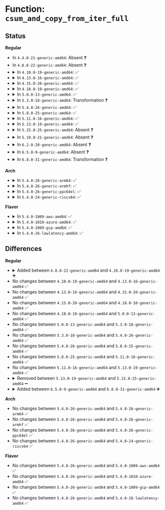 # Function: <code>csum_and_copy_from_iter_full</code>

## Status
<b>Regular</b>
<ul>
<li>
In <code>4.4.0-21-generic-amd64</code>: Absent ❓
</li>
<li>
In <code>4.8.0-22-generic-amd64</code>: Absent ❓
</li>
<li>
<details>
<summary>In <code>4.10.0-19-generic-amd64</code>: ✅</summary>

```c
bool csum_and_copy_from_iter_full(void * addr, size_t bytes, __wsum * csum, struct iov_iter * i)
```

```json
{
  "name": "csum_and_copy_from_iter_full",
  "collision_type": "Unique Global",
  "inline_type": "No",
  "funcs": [
    {
      "addr": 18446744071583437088,
      "name": "csum_and_copy_from_iter_full",
      "external": true,
      "loc": "lib/iov_iter.c:1095",
      "file": "lib/iov_iter.c",
      "inline": "seen, unknown",
      "caller_inline": [],
      "caller_func": [
        "net/ipv4/tcp.c:tcp_sendmsg",
        "net/ipv4/tcp.c:tcp_sendmsg",
        "net/ipv4/ping.c:ping_getfrag",
        "net/ipv4/ping.c:ping_getfrag"
      ]
    }
  ],
  "symbols": [
    {
      "addr": 18446744071583437088,
      "name": "csum_and_copy_from_iter_full",
      "section": ".text",
      "bind": "STB_GLOBAL",
      "size": 1094
    }
  ]
}
```
</details>
</li>
<li>
<details>
<summary>In <code>4.13.0-16-generic-amd64</code>: ✅</summary>

```c
bool csum_and_copy_from_iter_full(void * addr, size_t bytes, __wsum * csum, struct iov_iter * i)
```

```json
{
  "name": "csum_and_copy_from_iter_full",
  "collision_type": "Unique Global",
  "inline_type": "No",
  "funcs": [
    {
      "addr": 18446744071583458928,
      "name": "csum_and_copy_from_iter_full",
      "external": true,
      "loc": "lib/iov_iter.c:1219",
      "file": "lib/iov_iter.c",
      "inline": "seen, unknown",
      "caller_inline": [],
      "caller_func": [
        "net/ipv4/tcp.c:tcp_sendmsg",
        "net/ipv4/tcp.c:tcp_sendmsg",
        "net/ipv4/ping.c:ping_getfrag",
        "net/ipv4/ping.c:ping_getfrag"
      ]
    }
  ],
  "symbols": [
    {
      "addr": 18446744071583458928,
      "name": "csum_and_copy_from_iter_full",
      "section": ".text",
      "bind": "STB_GLOBAL",
      "size": 1013
    }
  ]
}
```
</details>
</li>
<li>
<details>
<summary>In <code>4.15.0-20-generic-amd64</code>: ✅</summary>

```c
bool csum_and_copy_from_iter_full(void * addr, size_t bytes, __wsum * csum, struct iov_iter * i)
```

```json
{
  "name": "csum_and_copy_from_iter_full",
  "collision_type": "Unique Global",
  "inline_type": "No",
  "funcs": [
    {
      "addr": 18446744071583639440,
      "name": "csum_and_copy_from_iter_full",
      "external": true,
      "loc": "lib/iov_iter.c:1221",
      "file": "lib/iov_iter.c",
      "inline": "seen, unknown",
      "caller_inline": [],
      "caller_func": [
        "net/ipv4/tcp.c:tcp_sendmsg_locked",
        "net/ipv4/tcp.c:tcp_sendmsg_locked",
        "net/ipv4/ping.c:ping_getfrag",
        "net/ipv4/ping.c:ping_getfrag"
      ]
    }
  ],
  "symbols": [
    {
      "addr": 18446744071583639440,
      "name": "csum_and_copy_from_iter_full",
      "section": ".text",
      "bind": "STB_GLOBAL",
      "size": 982
    }
  ]
}
```
</details>
</li>
<li>
<details>
<summary>In <code>4.18.0-10-generic-amd64</code>: ✅</summary>

```c
bool csum_and_copy_from_iter_full(void * addr, size_t bytes, __wsum * csum, struct iov_iter * i)
```

```json
{
  "name": "csum_and_copy_from_iter_full",
  "collision_type": "Unique Global",
  "inline_type": "No",
  "funcs": [
    {
      "addr": 18446744071583855648,
      "name": "csum_and_copy_from_iter_full",
      "external": true,
      "loc": "lib/iov_iter.c:1351",
      "file": "lib/iov_iter.c",
      "inline": "seen, unknown",
      "caller_inline": [],
      "caller_func": [
        "net/ipv4/tcp.c:tcp_sendmsg_locked",
        "net/ipv4/tcp.c:tcp_sendmsg_locked",
        "net/ipv4/ping.c:ping_getfrag",
        "net/ipv4/ping.c:ping_getfrag"
      ]
    }
  ],
  "symbols": [
    {
      "addr": 18446744071583855648,
      "name": "csum_and_copy_from_iter_full",
      "section": ".text",
      "bind": "STB_GLOBAL",
      "size": 1000
    }
  ]
}
```
</details>
</li>
<li>
<details>
<summary>In <code>5.0.0-13-generic-amd64</code>: ✅</summary>

```c
bool csum_and_copy_from_iter_full(void * addr, size_t bytes, __wsum * csum, struct iov_iter * i)
```

```json
{
  "name": "csum_and_copy_from_iter_full",
  "collision_type": "Unique Global",
  "inline_type": "No",
  "funcs": [
    {
      "addr": 18446744071583940592,
      "name": "csum_and_copy_from_iter_full",
      "external": true,
      "loc": "lib/iov_iter.c:1427",
      "file": "lib/iov_iter.c",
      "inline": "seen, unknown",
      "caller_inline": [],
      "caller_func": [
        "net/ipv4/tcp.c:tcp_sendmsg_locked",
        "net/ipv4/tcp.c:tcp_sendmsg_locked",
        "net/ipv4/ping.c:ping_getfrag",
        "net/ipv4/ping.c:ping_getfrag"
      ]
    }
  ],
  "symbols": [
    {
      "addr": 18446744071583940592,
      "name": "csum_and_copy_from_iter_full",
      "section": ".text",
      "bind": "STB_GLOBAL",
      "size": 1027
    }
  ]
}
```
</details>
</li>
<li>
<details>
<summary>In <code>5.3.0-18-generic-amd64</code>: Transformation ❓</summary>

```c
bool csum_and_copy_from_iter_full(void * addr, size_t bytes, __wsum * csum, struct iov_iter * i)
```

```json
{
  "name": "csum_and_copy_from_iter_full",
  "collision_type": "Unique Global",
  "inline_type": "No",
  "funcs": [
    {
      "addr": 0,
      "name": "csum_and_copy_from_iter_full",
      "external": true,
      "loc": "lib/iov_iter.c:1444",
      "file": "lib/iov_iter.c",
      "inline": "seen, unknown",
      "caller_inline": [],
      "caller_func": [
        "net/ipv4/ip_output.c:ip_generic_getfrag",
        "net/ipv4/tcp.c:tcp_sendmsg_locked",
        "net/ipv4/tcp.c:tcp_sendmsg_locked",
        "net/ipv4/ping.c:ping_getfrag",
        "net/ipv4/ping.c:ping_getfrag"
      ]
    }
  ],
  "symbols": [
    {
      "addr": 18446744071584132530,
      "name": "csum_and_copy_from_iter_full.cold",
      "section": ".text",
      "bind": "STB_LOCAL",
      "size": 21
    },
    {
      "addr": 18446744071584119152,
      "name": "csum_and_copy_from_iter_full",
      "section": ".text",
      "bind": "STB_GLOBAL",
      "size": 1026
    }
  ]
}
```
</details>
</li>
<li>
<details>
<summary>In <code>5.4.0-26-generic-amd64</code>: ✅</summary>

```c
bool csum_and_copy_from_iter_full(void * addr, size_t bytes, __wsum * csum, struct iov_iter * i)
```

```json
{
  "name": "csum_and_copy_from_iter_full",
  "collision_type": "Unique Global",
  "inline_type": "No",
  "funcs": [
    {
      "addr": 18446744071584242336,
      "name": "csum_and_copy_from_iter_full",
      "external": true,
      "loc": "lib/iov_iter.c:1444",
      "file": "lib/iov_iter.c",
      "inline": "seen, unknown",
      "caller_inline": [],
      "caller_func": [
        "net/ipv4/ip_output.c:ip_generic_getfrag",
        "net/ipv4/tcp.c:tcp_sendmsg_locked",
        "net/ipv4/tcp.c:tcp_sendmsg_locked",
        "net/ipv4/ping.c:ping_getfrag",
        "net/ipv4/ping.c:ping_getfrag"
      ]
    }
  ],
  "symbols": [
    {
      "addr": 18446744071584242336,
      "name": "csum_and_copy_from_iter_full",
      "section": ".text",
      "bind": "STB_GLOBAL",
      "size": 1023
    }
  ]
}
```
</details>
</li>
<li>
<details>
<summary>In <code>5.8.0-25-generic-amd64</code>: ✅</summary>

```c
bool csum_and_copy_from_iter_full(void * addr, size_t bytes, __wsum * csum, struct iov_iter * i)
```

```json
{
  "name": "csum_and_copy_from_iter_full",
  "collision_type": "Unique Global",
  "inline_type": "No",
  "funcs": [
    {
      "addr": 18446744071584657712,
      "name": "csum_and_copy_from_iter_full",
      "external": true,
      "loc": "lib/iov_iter.c:1479",
      "file": "lib/iov_iter.c",
      "inline": "seen, unknown",
      "caller_inline": [],
      "caller_func": [
        "net/ipv4/ip_output.c:ip_generic_getfrag",
        "net/ipv4/tcp.c:skb_do_copy_data_nocache",
        "net/ipv4/ping.c:ping_getfrag",
        "net/ipv4/ping.c:ping_getfrag"
      ]
    }
  ],
  "symbols": [
    {
      "addr": 18446744071584657712,
      "name": "csum_and_copy_from_iter_full",
      "section": ".text",
      "bind": "STB_GLOBAL",
      "size": 1040
    }
  ]
}
```
</details>
</li>
<li>
<details>
<summary>In <code>5.11.0-16-generic-amd64</code>: ✅</summary>

```c
bool csum_and_copy_from_iter_full(void * addr, size_t bytes, __wsum * csum, struct iov_iter * i)
```

```json
{
  "name": "csum_and_copy_from_iter_full",
  "collision_type": "Unique Global",
  "inline_type": "No",
  "funcs": [
    {
      "addr": 18446744071584777680,
      "name": "csum_and_copy_from_iter_full",
      "external": true,
      "loc": "lib/iov_iter.c:1485",
      "file": "lib/iov_iter.c",
      "inline": "seen, unknown",
      "caller_inline": [],
      "caller_func": [
        "net/ipv4/ip_output.c:ip_generic_getfrag",
        "net/ipv4/tcp.c:skb_do_copy_data_nocache",
        "net/ipv4/ping.c:ping_getfrag",
        "net/ipv4/ping.c:ping_getfrag"
      ]
    }
  ],
  "symbols": [
    {
      "addr": 18446744071584777680,
      "name": "csum_and_copy_from_iter_full",
      "section": ".text",
      "bind": "STB_GLOBAL",
      "size": 844
    }
  ]
}
```
</details>
</li>
<li>
<details>
<summary>In <code>5.13.0-19-generic-amd64</code>: ✅</summary>

```c
bool csum_and_copy_from_iter_full(void * addr, size_t bytes, __wsum * csum, struct iov_iter * i)
```

```json
{
  "name": "csum_and_copy_from_iter_full",
  "collision_type": "Unique Global",
  "inline_type": "No",
  "funcs": [
    {
      "addr": 18446744071584819792,
      "name": "csum_and_copy_from_iter_full",
      "external": true,
      "loc": "lib/iov_iter.c:1743",
      "file": "lib/iov_iter.c",
      "inline": "seen, unknown",
      "caller_inline": [],
      "caller_func": [
        "net/ipv4/ip_output.c:ip_generic_getfrag",
        "net/ipv4/tcp.c:skb_do_copy_data_nocache",
        "net/ipv4/ping.c:ping_getfrag",
        "net/ipv4/ping.c:ping_getfrag"
      ]
    }
  ],
  "symbols": [
    {
      "addr": 18446744071584819792,
      "name": "csum_and_copy_from_iter_full",
      "section": ".text",
      "bind": "STB_GLOBAL",
      "size": 1662
    }
  ]
}
```
</details>
</li>
<li>
<details>
<summary>In <code>5.15.0-25-generic-amd64</code>: Absent ❓</summary>

```json
{
  "name": "csum_and_copy_from_iter_full",
  "collision_type": "Static Duplication",
  "inline_type": "Full",
  "funcs": [
    {
      "addr": 18446744071590689349,
      "name": "csum_and_copy_from_iter_full",
      "external": false,
      "loc": "include/linux/uio.h:294",
      "file": "net/ipv4/ip_output.c",
      "inline": "declared, inlined",
      "caller_inline": [
        "net/ipv4/ip_output.c:ip_generic_getfrag"
      ],
      "caller_func": []
    },
    {
      "addr": 18446744071590748711,
      "name": "csum_and_copy_from_iter_full",
      "external": false,
      "loc": "include/linux/uio.h:294",
      "file": "net/ipv4/tcp.c",
      "inline": "declared, inlined",
      "caller_inline": [],
      "caller_func": []
    },
    {
      "addr": 18446744071591097797,
      "name": "csum_and_copy_from_iter_full",
      "external": false,
      "loc": "include/linux/uio.h:294",
      "file": "net/ipv4/ping.c",
      "inline": "declared, inlined",
      "caller_inline": [
        "net/ipv4/ping.c:ping_getfrag",
        "net/ipv4/ping.c:ping_getfrag"
      ],
      "caller_func": []
    }
  ],
  "symbols": []
}
```
</details>
</li>
<li>
<details>
<summary>In <code>5.19.0-21-generic-amd64</code>: Absent ❓</summary>

```json
{
  "name": "csum_and_copy_from_iter_full",
  "collision_type": "Static Duplication",
  "inline_type": "Full",
  "funcs": [
    {
      "addr": 18446744071592317231,
      "name": "csum_and_copy_from_iter_full",
      "external": false,
      "loc": "include/linux/uio.h:302",
      "file": "net/ipv4/ip_output.c",
      "inline": "declared, inlined",
      "caller_inline": [
        "net/ipv4/ip_output.c:ip_generic_getfrag"
      ],
      "caller_func": []
    },
    {
      "addr": 18446744071592379769,
      "name": "csum_and_copy_from_iter_full",
      "external": false,
      "loc": "include/linux/uio.h:302",
      "file": "net/ipv4/tcp.c",
      "inline": "declared, inlined",
      "caller_inline": [
        "net/ipv4/tcp.c:skb_do_copy_data_nocache"
      ],
      "caller_func": []
    },
    {
      "addr": 18446744071592749400,
      "name": "csum_and_copy_from_iter_full",
      "external": false,
      "loc": "include/linux/uio.h:302",
      "file": "net/ipv4/ping.c",
      "inline": "declared, inlined",
      "caller_inline": [
        "net/ipv4/ping.c:ping_getfrag",
        "net/ipv4/ping.c:ping_getfrag"
      ],
      "caller_func": []
    }
  ],
  "symbols": []
}
```
</details>
</li>
<li>
<details>
<summary>In <code>6.2.0-20-generic-amd64</code>: Absent ❓</summary>

```json
{
  "name": "csum_and_copy_from_iter_full",
  "collision_type": "Static Duplication",
  "inline_type": "Full",
  "funcs": [
    {
      "addr": 18446744071594154063,
      "name": "csum_and_copy_from_iter_full",
      "external": false,
      "loc": "include/linux/uio.h:326",
      "file": "net/ipv4/ip_output.c",
      "inline": "declared, inlined",
      "caller_inline": [
        "net/ipv4/ip_output.c:ip_generic_getfrag"
      ],
      "caller_func": []
    },
    {
      "addr": 18446744071594229449,
      "name": "csum_and_copy_from_iter_full",
      "external": false,
      "loc": "include/linux/uio.h:326",
      "file": "net/ipv4/tcp.c",
      "inline": "declared, inlined",
      "caller_inline": [
        "net/ipv4/tcp.c:skb_do_copy_data_nocache"
      ],
      "caller_func": []
    },
    {
      "addr": 18446744071594621616,
      "name": "csum_and_copy_from_iter_full",
      "external": false,
      "loc": "include/linux/uio.h:326",
      "file": "net/ipv4/ping.c",
      "inline": "declared, inlined",
      "caller_inline": [
        "net/ipv4/ping.c:ping_getfrag"
      ],
      "caller_func": []
    }
  ],
  "symbols": []
}
```
</details>
</li>
<li>
<details>
<summary>In <code>6.5.0-9-generic-amd64</code>: Absent ❓</summary>

```json
{
  "name": "csum_and_copy_from_iter_full",
  "collision_type": "Static Duplication",
  "inline_type": "Full",
  "funcs": [
    {
      "addr": 18446744071594541394,
      "name": "csum_and_copy_from_iter_full",
      "external": false,
      "loc": "include/linux/uio.h:347",
      "file": "net/ipv4/ip_output.c",
      "inline": "declared, inlined",
      "caller_inline": [
        "net/ipv4/ip_output.c:ip_generic_getfrag"
      ],
      "caller_func": []
    },
    {
      "addr": 18446744071594616457,
      "name": "csum_and_copy_from_iter_full",
      "external": false,
      "loc": "include/linux/uio.h:347",
      "file": "net/ipv4/tcp.c",
      "inline": "declared, inlined",
      "caller_inline": [
        "net/ipv4/tcp.c:skb_do_copy_data_nocache"
      ],
      "caller_func": []
    },
    {
      "addr": 18446744071595013760,
      "name": "csum_and_copy_from_iter_full",
      "external": false,
      "loc": "include/linux/uio.h:347",
      "file": "net/ipv4/ping.c",
      "inline": "declared, inlined",
      "caller_inline": [
        "net/ipv4/ping.c:ping_getfrag"
      ],
      "caller_func": []
    }
  ],
  "symbols": []
}
```
</details>
</li>
<li>
<details>
<summary>In <code>6.8.0-31-generic-amd64</code>: Transformation ❓</summary>

```c
bool csum_and_copy_from_iter_full(void * addr, size_t bytes, __wsum * csum, struct iov_iter * i)
```

```json
{
  "name": "csum_and_copy_from_iter_full",
  "collision_type": "Unique Global",
  "inline_type": "No",
  "funcs": [
    {
      "addr": 0,
      "name": "csum_and_copy_from_iter_full",
      "external": true,
      "loc": "net/core/skbuff.c:7038",
      "file": "net/core/skbuff.c",
      "inline": "seen, unknown",
      "caller_inline": [],
      "caller_func": [
        "net/ipv4/ip_output.c:ip_generic_getfrag",
        "net/ipv4/tcp.c:skb_do_copy_data_nocache",
        "net/ipv4/ping.c:ping_getfrag"
      ]
    }
  ],
  "symbols": [
    {
      "addr": 18446744071597776318,
      "name": "csum_and_copy_from_iter_full.cold",
      "section": ".text",
      "bind": "STB_LOCAL",
      "size": 37
    },
    {
      "addr": 18446744071594369488,
      "name": "csum_and_copy_from_iter_full",
      "section": ".text",
      "bind": "STB_GLOBAL",
      "size": 1865
    }
  ]
}
```
</details>
</li>
</ul>
<b>Arch</b>
<ul>
<li>
<details>
<summary>In <code>5.4.0-26-generic-arm64</code>: ✅</summary>

```c
bool csum_and_copy_from_iter_full(void * addr, size_t bytes, __wsum * csum, struct iov_iter * i)
```

```json
{
  "name": "csum_and_copy_from_iter_full",
  "collision_type": "Unique Global",
  "inline_type": "No",
  "funcs": [
    {
      "addr": 18446603336496119800,
      "name": "csum_and_copy_from_iter_full",
      "external": true,
      "loc": "lib/iov_iter.c:1444",
      "file": "lib/iov_iter.c",
      "inline": "seen, unknown",
      "caller_inline": [],
      "caller_func": [
        "net/ipv4/ip_output.c:ip_generic_getfrag",
        "net/ipv4/tcp.c:tcp_sendmsg_locked",
        "net/ipv4/tcp.c:tcp_sendmsg_locked",
        "net/ipv4/ping.c:ping_getfrag"
      ]
    }
  ],
  "symbols": [
    {
      "addr": 18446603336496119800,
      "name": "csum_and_copy_from_iter_full",
      "section": ".text",
      "bind": "STB_GLOBAL",
      "size": 1140
    }
  ]
}
```
</details>
</li>
<li>
<details>
<summary>In <code>5.4.0-26-generic-armhf</code>: ✅</summary>

```c
bool csum_and_copy_from_iter_full(void * addr, size_t bytes, __wsum * csum, struct iov_iter * i)
```

```json
{
  "name": "csum_and_copy_from_iter_full",
  "collision_type": "Unique Global",
  "inline_type": "No",
  "funcs": [
    {
      "addr": 3229444492,
      "name": "csum_and_copy_from_iter_full",
      "external": true,
      "loc": "lib/iov_iter.c:1444",
      "file": "lib/iov_iter.c",
      "inline": "seen, unknown",
      "caller_inline": [],
      "caller_func": [
        "net/ipv4/ip_output.c:ip_generic_getfrag",
        "net/ipv4/tcp.c:tcp_sendmsg_locked",
        "net/ipv4/tcp.c:tcp_sendmsg_locked",
        "net/ipv4/ping.c:ping_getfrag"
      ]
    }
  ],
  "symbols": [
    {
      "addr": 3229444492,
      "name": "csum_and_copy_from_iter_full",
      "section": ".text",
      "bind": "STB_GLOBAL",
      "size": 1104
    }
  ]
}
```
</details>
</li>
<li>
<details>
<summary>In <code>5.4.0-26-generic-ppc64el</code>: ✅</summary>

```c
bool csum_and_copy_from_iter_full(void * addr, size_t bytes, __wsum * csum, struct iov_iter * i)
```

```json
{
  "name": "csum_and_copy_from_iter_full",
  "collision_type": "Unique Global",
  "inline_type": "No",
  "funcs": [
    {
      "addr": 13835058055290370384,
      "name": "csum_and_copy_from_iter_full",
      "external": true,
      "loc": "lib/iov_iter.c:1444",
      "file": "lib/iov_iter.c",
      "inline": "seen, unknown",
      "caller_inline": [],
      "caller_func": [
        "net/ipv4/ip_output.c:ip_generic_getfrag",
        "net/ipv4/tcp.c:tcp_sendmsg_locked",
        "net/ipv4/tcp.c:tcp_sendmsg_locked",
        "net/ipv4/ping.c:ping_getfrag",
        "net/ipv4/ping.c:ping_getfrag"
      ]
    }
  ],
  "symbols": [
    {
      "addr": 13835058055290370384,
      "name": "csum_and_copy_from_iter_full",
      "section": ".text",
      "bind": "STB_GLOBAL",
      "size": 1436
    }
  ]
}
```
</details>
</li>
<li>
<details>
<summary>In <code>5.4.0-24-generic-riscv64</code>: ✅</summary>

```c
bool csum_and_copy_from_iter_full(void * addr, size_t bytes, __wsum * csum, struct iov_iter * i)
```

```json
{
  "name": "csum_and_copy_from_iter_full",
  "collision_type": "Unique Global",
  "inline_type": "No",
  "funcs": [
    {
      "addr": 18446743936275182086,
      "name": "csum_and_copy_from_iter_full",
      "external": true,
      "loc": "lib/iov_iter.c:1444",
      "file": "lib/iov_iter.c",
      "inline": "seen, unknown",
      "caller_inline": [],
      "caller_func": [
        "net/ipv4/ip_output.c:ip_generic_getfrag",
        "net/ipv4/tcp.c:tcp_sendmsg_locked",
        "net/ipv4/tcp.c:tcp_sendmsg_locked",
        "net/ipv4/ping.c:ping_getfrag",
        "net/ipv4/ping.c:ping_getfrag"
      ]
    }
  ],
  "symbols": [
    {
      "addr": 18446743936275182086,
      "name": "csum_and_copy_from_iter_full",
      "section": ".text",
      "bind": "STB_GLOBAL",
      "size": 926
    }
  ]
}
```
</details>
</li>
</ul>
<b>Flavor</b>
<ul>
<li>
<details>
<summary>In <code>5.4.0-1009-aws-amd64</code>: ✅</summary>

```c
bool csum_and_copy_from_iter_full(void * addr, size_t bytes, __wsum * csum, struct iov_iter * i)
```

```json
{
  "name": "csum_and_copy_from_iter_full",
  "collision_type": "Unique Global",
  "inline_type": "No",
  "funcs": [
    {
      "addr": 18446744071584211072,
      "name": "csum_and_copy_from_iter_full",
      "external": true,
      "loc": "lib/iov_iter.c:1444",
      "file": "lib/iov_iter.c",
      "inline": "seen, unknown",
      "caller_inline": [],
      "caller_func": [
        "net/ipv4/ip_output.c:ip_generic_getfrag",
        "net/ipv4/tcp.c:tcp_sendmsg_locked",
        "net/ipv4/tcp.c:tcp_sendmsg_locked",
        "net/ipv4/ping.c:ping_getfrag",
        "net/ipv4/ping.c:ping_getfrag"
      ]
    }
  ],
  "symbols": [
    {
      "addr": 18446744071584211072,
      "name": "csum_and_copy_from_iter_full",
      "section": ".text",
      "bind": "STB_GLOBAL",
      "size": 1023
    }
  ]
}
```
</details>
</li>
<li>
<details>
<summary>In <code>5.4.0-1010-azure-amd64</code>: ✅</summary>

```c
bool csum_and_copy_from_iter_full(void * addr, size_t bytes, __wsum * csum, struct iov_iter * i)
```

```json
{
  "name": "csum_and_copy_from_iter_full",
  "collision_type": "Unique Global",
  "inline_type": "No",
  "funcs": [
    {
      "addr": 18446744071584146288,
      "name": "csum_and_copy_from_iter_full",
      "external": true,
      "loc": "lib/iov_iter.c:1444",
      "file": "lib/iov_iter.c",
      "inline": "seen, unknown",
      "caller_inline": [],
      "caller_func": [
        "net/ipv4/ip_output.c:ip_generic_getfrag",
        "net/ipv4/tcp.c:tcp_sendmsg_locked",
        "net/ipv4/tcp.c:tcp_sendmsg_locked",
        "net/ipv4/ping.c:ping_getfrag",
        "net/ipv4/ping.c:ping_getfrag"
      ]
    }
  ],
  "symbols": [
    {
      "addr": 18446744071584146288,
      "name": "csum_and_copy_from_iter_full",
      "section": ".text",
      "bind": "STB_GLOBAL",
      "size": 1023
    }
  ]
}
```
</details>
</li>
<li>
<details>
<summary>In <code>5.4.0-1009-gcp-amd64</code>: ✅</summary>

```c
bool csum_and_copy_from_iter_full(void * addr, size_t bytes, __wsum * csum, struct iov_iter * i)
```

```json
{
  "name": "csum_and_copy_from_iter_full",
  "collision_type": "Unique Global",
  "inline_type": "No",
  "funcs": [
    {
      "addr": 18446744071584194832,
      "name": "csum_and_copy_from_iter_full",
      "external": true,
      "loc": "lib/iov_iter.c:1444",
      "file": "lib/iov_iter.c",
      "inline": "seen, unknown",
      "caller_inline": [],
      "caller_func": [
        "net/ipv4/ip_output.c:ip_generic_getfrag",
        "net/ipv4/tcp.c:tcp_sendmsg_locked",
        "net/ipv4/tcp.c:tcp_sendmsg_locked",
        "net/ipv4/ping.c:ping_getfrag",
        "net/ipv4/ping.c:ping_getfrag"
      ]
    }
  ],
  "symbols": [
    {
      "addr": 18446744071584194832,
      "name": "csum_and_copy_from_iter_full",
      "section": ".text",
      "bind": "STB_GLOBAL",
      "size": 1023
    }
  ]
}
```
</details>
</li>
<li>
<details>
<summary>In <code>5.4.0-26-lowlatency-amd64</code>: ✅</summary>

```c
bool csum_and_copy_from_iter_full(void * addr, size_t bytes, __wsum * csum, struct iov_iter * i)
```

```json
{
  "name": "csum_and_copy_from_iter_full",
  "collision_type": "Unique Global",
  "inline_type": "No",
  "funcs": [
    {
      "addr": 18446744071584299296,
      "name": "csum_and_copy_from_iter_full",
      "external": true,
      "loc": "lib/iov_iter.c:1444",
      "file": "lib/iov_iter.c",
      "inline": "seen, unknown",
      "caller_inline": [],
      "caller_func": [
        "net/ipv4/ip_output.c:ip_generic_getfrag",
        "net/ipv4/tcp.c:tcp_sendmsg_locked",
        "net/ipv4/tcp.c:tcp_sendmsg_locked",
        "net/ipv4/ping.c:ping_getfrag",
        "net/ipv4/ping.c:ping_getfrag"
      ]
    }
  ],
  "symbols": [
    {
      "addr": 18446744071584299296,
      "name": "csum_and_copy_from_iter_full",
      "section": ".text",
      "bind": "STB_GLOBAL",
      "size": 1053
    }
  ]
}
```
</details>
</li>
</ul>

## Differences
<b>Regular</b>
<ul>
<li>
<details>
<summary>Added between <code>4.8.0-22-generic-amd64</code> and <code>4.10.0-19-generic-amd64</code> ➕</summary>

```c
bool csum_and_copy_from_iter_full(void * addr, size_t bytes, __wsum * csum, struct iov_iter * i)
```
</details>
</li>
<li>
No changes between <code>4.10.0-19-generic-amd64</code> and <code>4.13.0-16-generic-amd64</code> ✅
</li>
<li>
No changes between <code>4.13.0-16-generic-amd64</code> and <code>4.15.0-20-generic-amd64</code> ✅
</li>
<li>
No changes between <code>4.15.0-20-generic-amd64</code> and <code>4.18.0-10-generic-amd64</code> ✅
</li>
<li>
No changes between <code>4.18.0-10-generic-amd64</code> and <code>5.0.0-13-generic-amd64</code> ✅
</li>
<li>
No changes between <code>5.0.0-13-generic-amd64</code> and <code>5.3.0-18-generic-amd64</code> ✅
</li>
<li>
No changes between <code>5.3.0-18-generic-amd64</code> and <code>5.4.0-26-generic-amd64</code> ✅
</li>
<li>
No changes between <code>5.4.0-26-generic-amd64</code> and <code>5.8.0-25-generic-amd64</code> ✅
</li>
<li>
No changes between <code>5.8.0-25-generic-amd64</code> and <code>5.11.0-16-generic-amd64</code> ✅
</li>
<li>
No changes between <code>5.11.0-16-generic-amd64</code> and <code>5.13.0-19-generic-amd64</code> ✅
</li>
<li>
<details>
<summary>Removed between <code>5.13.0-19-generic-amd64</code> and <code>5.15.0-25-generic-amd64</code> ➖</summary>

```c
bool csum_and_copy_from_iter_full(void * addr, size_t bytes, __wsum * csum, struct iov_iter * i)
```
</details>
</li>
<li>
<details>
<summary>Added between <code>6.5.0-9-generic-amd64</code> and <code>6.8.0-31-generic-amd64</code> ➕</summary>

```c
bool csum_and_copy_from_iter_full(void * addr, size_t bytes, __wsum * csum, struct iov_iter * i)
```
</details>
</li>
</ul>
<b>Arch</b>
<ul>
<li>
No changes between <code>5.4.0-26-generic-amd64</code> and <code>5.4.0-26-generic-arm64</code> ✅
</li>
<li>
No changes between <code>5.4.0-26-generic-amd64</code> and <code>5.4.0-26-generic-armhf</code> ✅
</li>
<li>
No changes between <code>5.4.0-26-generic-amd64</code> and <code>5.4.0-26-generic-ppc64el</code> ✅
</li>
<li>
No changes between <code>5.4.0-26-generic-amd64</code> and <code>5.4.0-24-generic-riscv64</code> ✅
</li>
</ul>
<b>Flavor</b>
<ul>
<li>
No changes between <code>5.4.0-26-generic-amd64</code> and <code>5.4.0-1009-aws-amd64</code> ✅
</li>
<li>
No changes between <code>5.4.0-26-generic-amd64</code> and <code>5.4.0-1010-azure-amd64</code> ✅
</li>
<li>
No changes between <code>5.4.0-26-generic-amd64</code> and <code>5.4.0-1009-gcp-amd64</code> ✅
</li>
<li>
No changes between <code>5.4.0-26-generic-amd64</code> and <code>5.4.0-26-lowlatency-amd64</code> ✅
</li>
</ul>
